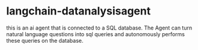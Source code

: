 # langchain-datanalysisagent
this is an ai agent that is connected to a SQL database. The Agent can turn natural language questions into sql queries and autonomously performs these queries on the database.

